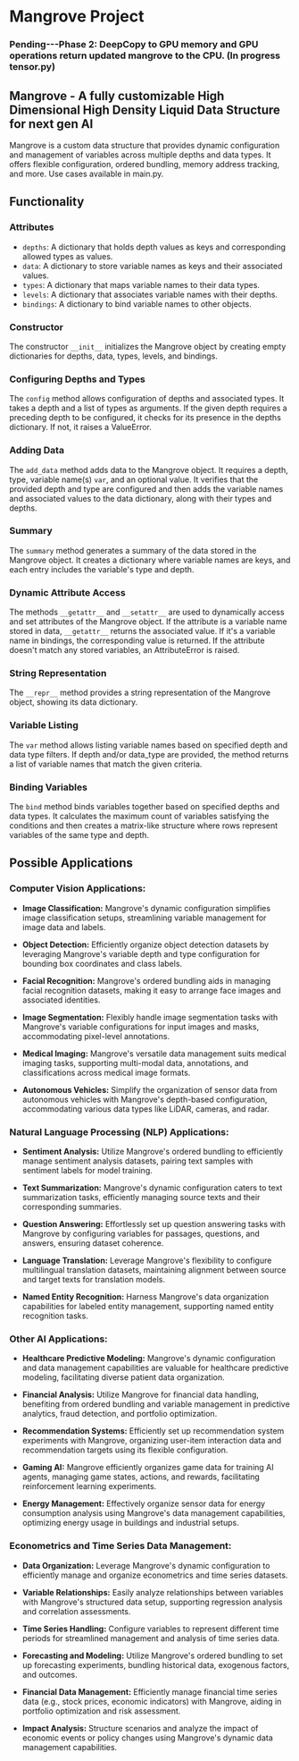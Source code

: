 # Mangrove Project

### Pending---Phase 2: DeepCopy to GPU memory and GPU operations return updated mangrove to the CPU. (In progress tensor.py)

## Mangrove - A fully customizable High Dimensional High Density Liquid Data Structure for next gen AI

Mangrove is a custom data structure that provides dynamic configuration and management of variables across multiple depths and data types. It offers flexible configuration, ordered bundling, memory address tracking, and more. Use cases available in main.py.

## Functionality

### Attributes

- `depths`: A dictionary that holds depth values as keys and corresponding allowed types as values.
- `data`: A dictionary to store variable names as keys and their associated values.
- `types`: A dictionary that maps variable names to their data types.
- `levels`: A dictionary that associates variable names with their depths.
- `bindings`: A dictionary to bind variable names to other objects.

### Constructor

The constructor `__init__` initializes the Mangrove object by creating empty dictionaries for depths, data, types, levels, and bindings.

### Configuring Depths and Types

The `config` method allows configuration of depths and associated types. It takes a depth and a list of types as arguments. If the given depth requires a preceding depth to be configured, it checks for its presence in the depths dictionary. If not, it raises a ValueError.

### Adding Data

The `add_data` method adds data to the Mangrove object. It requires a depth, type, variable name(s) `var`, and an optional value. It verifies that the provided depth and type are configured and then adds the variable names and associated values to the data dictionary, along with their types and depths.

### Summary

The `summary` method generates a summary of the data stored in the Mangrove object. It creates a dictionary where variable names are keys, and each entry includes the variable's type and depth.

### Dynamic Attribute Access

The methods `__getattr__` and `__setattr__` are used to dynamically access and set attributes of the Mangrove object. If the attribute is a variable name stored in data, `__getattr__` returns the associated value. If it's a variable name in bindings, the corresponding value is returned. If the attribute doesn't match any stored variables, an AttributeError is raised.

### String Representation

The `__repr__` method provides a string representation of the Mangrove object, showing its data dictionary.

### Variable Listing

The `var` method allows listing variable names based on specified depth and data type filters. If depth and/or data_type are provided, the method returns a list of variable names that match the given criteria.

### Binding Variables

The `bind` method binds variables together based on specified depths and data types. It calculates the maximum count of variables satisfying the conditions and then creates a matrix-like structure where rows represent variables of the same type and depth.


## Possible Applications

### Computer Vision Applications:

- **Image Classification:** Mangrove's dynamic configuration simplifies image classification setups, streamlining variable management for image data and labels.

- **Object Detection:** Efficiently organize object detection datasets by leveraging Mangrove's variable depth and type configuration for bounding box coordinates and class labels.

- **Facial Recognition:** Mangrove's ordered bundling aids in managing facial recognition datasets, making it easy to arrange face images and associated identities.

- **Image Segmentation:** Flexibly handle image segmentation tasks with Mangrove's variable configurations for input images and masks, accommodating pixel-level annotations.

- **Medical Imaging:** Mangrove's versatile data management suits medical imaging tasks, supporting multi-modal data, annotations, and classifications across medical image formats.

- **Autonomous Vehicles:** Simplify the organization of sensor data from autonomous vehicles with Mangrove's depth-based configuration, accommodating various data types like LiDAR, cameras, and radar.

### Natural Language Processing (NLP) Applications:

- **Sentiment Analysis:** Utilize Mangrove's ordered bundling to efficiently manage sentiment analysis datasets, pairing text samples with sentiment labels for model training.

- **Text Summarization:** Mangrove's dynamic configuration caters to text summarization tasks, efficiently managing source texts and their corresponding summaries.

- **Question Answering:** Effortlessly set up question answering tasks with Mangrove by configuring variables for passages, questions, and answers, ensuring dataset coherence.

- **Language Translation:** Leverage Mangrove's flexibility to configure multilingual translation datasets, maintaining alignment between source and target texts for translation models.

- **Named Entity Recognition:** Harness Mangrove's data organization capabilities for labeled entity management, supporting named entity recognition tasks.

### Other AI Applications:

- **Healthcare Predictive Modeling:** Mangrove's dynamic configuration and data management capabilities are valuable for healthcare predictive modeling, facilitating diverse patient data organization.

- **Financial Analysis:** Utilize Mangrove for financial data handling, benefiting from ordered bundling and variable management in predictive analytics, fraud detection, and portfolio optimization.

- **Recommendation Systems:** Efficiently set up recommendation system experiments with Mangrove, organizing user-item interaction data and recommendation targets using its flexible configuration.

- **Gaming AI:** Mangrove efficiently organizes game data for training AI agents, managing game states, actions, and rewards, facilitating reinforcement learning experiments.

- **Energy Management:** Effectively organize sensor data for energy consumption analysis using Mangrove's data management capabilities, optimizing energy usage in buildings and industrial setups.

### Econometrics and Time Series Data Management:

- **Data Organization:** Leverage Mangrove's dynamic configuration to efficiently manage and organize econometrics and time series datasets.

- **Variable Relationships:** Easily analyze relationships between variables with Mangrove's structured data setup, supporting regression analysis and correlation assessments.

- **Time Series Handling:** Configure variables to represent different time periods for streamlined management and analysis of time series data.

- **Forecasting and Modeling:** Utilize Mangrove's ordered bundling to set up forecasting experiments, bundling historical data, exogenous factors, and outcomes.

- **Financial Data Management:** Efficiently manage financial time series data (e.g., stock prices, economic indicators) with Mangrove, aiding in portfolio optimization and risk assessment.

- **Impact Analysis:** Structure scenarios and analyze the impact of economic events or policy changes using Mangrove's dynamic data management capabilities.

